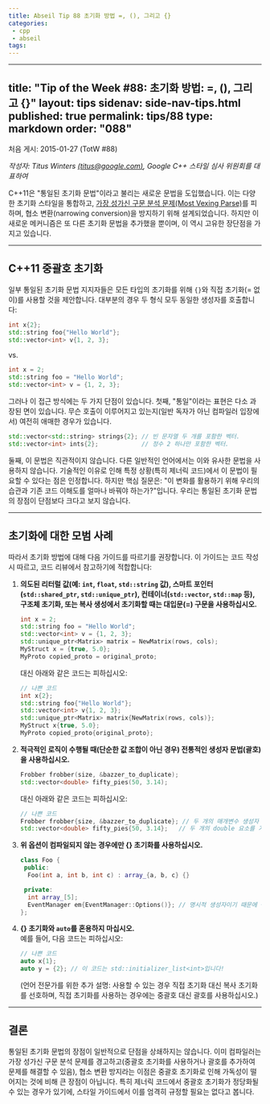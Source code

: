 ```yaml
---
title: Abseil Tip 88 초기화 방법 =, (), 그리고 {}
categories:
 - cpp
 - abseil
tags:
---
```


---
title: "Tip of the Week #88: 초기화 방법: =, (), 그리고 {}"
layout: tips
sidenav: side-nav-tips.html
published: true
permalink: tips/88
type: markdown
order: "088"
---

처음 게시: 2015-01-27 (TotW #88)

*작성자: Titus Winters [(titus@google.com)](mailto:titus@google.com), Google C++ 스타일 심사 위원회를 대표하여*

C++11은 "통일된 초기화 문법"이라고 불리는 새로운 문법을 도입했습니다. 이는 다양한 초기화 스타일을 통합하고, [가장 성가신 구문 분석 문제(Most Vexing Parse)](http://en.wikipedia.org/wiki/Most_vexing_parse)를 피하며, 협소 변환(narrowing conversion)을 방지하기 위해 설계되었습니다. 하지만 이 새로운 메커니즘은 또 다른 초기화 문법을 추가했을 뿐이며, 이 역시 고유한 장단점을 가지고 있습니다.

---

## C++11 중괄호 초기화

일부 통일된 초기화 문법 지지자들은 모든 타입의 초기화를 위해 `{}`와 직접 초기화(= 없이)를 사용할 것을 제안합니다. 대부분의 경우 두 형식 모두 동일한 생성자를 호출합니다:

```cpp
int x{2};
std::string foo{"Hello World"};
std::vector<int> v{1, 2, 3};
```

vs.

```cpp
int x = 2;
std::string foo = "Hello World";
std::vector<int> v = {1, 2, 3};
```

그러나 이 접근 방식에는 두 가지 단점이 있습니다. 첫째, "통일"이라는 표현은 다소 과장된 면이 있습니다. 무슨 호출이 이루어지고 있는지(일반 독자가 아닌 컴파일러 입장에서) 여전히 애매한 경우가 있습니다.

```cpp
std::vector<std::string> strings{2}; // 빈 문자열 두 개를 포함한 벡터.
std::vector<int> ints{2};            // 정수 2 하나만 포함한 벡터.
```

둘째, 이 문법은 직관적이지 않습니다. 다른 일반적인 언어에서는 이와 유사한 문법을 사용하지 않습니다. 기술적인 이유로 인해 특정 상황(특히 제너릭 코드)에서 이 문법이 필요할 수 있다는 점은 인정합니다. 하지만 핵심 질문은: "이 변화를 활용하기 위해 우리의 습관과 기존 코드 이해도를 얼마나 바꿔야 하는가?"입니다. 우리는 통일된 초기화 문법의 장점이 단점보다 크다고 보지 않습니다.

---

## 초기화에 대한 모범 사례

따라서 초기화 방법에 대해 다음 가이드를 따르기를 권장합니다. 이 가이드는 코드 작성 시 따르고, 코드 리뷰에서 참고하기에 적합합니다:

1. **의도된 리터럴 값(예: `int`, `float`, `std::string` 값), 스마트 포인터(`std::shared_ptr`, `std::unique_ptr`), 컨테이너(`std::vector`, `std::map` 등), 구조체 초기화, 또는 복사 생성에서 초기화할 때는 대입문(=) 구문을 사용하십시오.**

   ```cpp
   int x = 2;
   std::string foo = "Hello World";
   std::vector<int> v = {1, 2, 3};
   std::unique_ptr<Matrix> matrix = NewMatrix(rows, cols);
   MyStruct x = {true, 5.0};
   MyProto copied_proto = original_proto;
   ```

   대신 아래와 같은 코드는 피하십시오:

   ```cpp
   // 나쁜 코드
   int x{2};
   std::string foo{"Hello World"};
   std::vector<int> v{1, 2, 3};
   std::unique_ptr<Matrix> matrix{NewMatrix(rows, cols)};
   MyStruct x{true, 5.0};
   MyProto copied_proto{original_proto};
   ```

2. **적극적인 로직이 수행될 때(단순한 값 조합이 아닌 경우) 전통적인 생성자 문법(괄호)을 사용하십시오.**

   ```cpp
   Frobber frobber(size, &bazzer_to_duplicate);
   std::vector<double> fifty_pies(50, 3.14);
   ```

   대신 아래와 같은 코드는 피하십시오:

   ```cpp
   // 나쁜 코드
   Frobber frobber{size, &bazzer_to_duplicate}; // 두 개의 매개변수 생성자 또는 초기화 목록 생성자일 수 있음
   std::vector<double> fifty_pies{50, 3.14};   // 두 개의 double 요소를 가진 벡터 생성
   ```

3. **위 옵션이 컴파일되지 않는 경우에만 {} 초기화를 사용하십시오.**

   ```cpp
   class Foo {
    public:
     Foo(int a, int b, int c) : array_{a, b, c} {}

    private:
     int array_[5];
     EventManager em{EventManager::Options()}; // 명시적 생성자이기 때문에 {} 필요
   };
   ```

4. **{} 초기화와 `auto`를 혼용하지 마십시오.**  
   예를 들어, 다음 코드는 피하십시오:

   ```cpp
   // 나쁜 코드
   auto x{1};
   auto y = {2}; // 이 코드는 std::initializer_list<int>입니다!
   ```

   (언어 전문가를 위한 추가 설명: 사용할 수 있는 경우 직접 초기화 대신 복사 초기화를 선호하며, 직접 초기화를 사용하는 경우에는 중괄호 대신 괄호를 사용하십시오.)

---

## 결론

통일된 초기화 문법의 장점이 일반적으로 단점을 상쇄하지는 않습니다. 이미 컴파일러는 가장 성가신 구문 분석 문제를 경고하고(중괄호 초기화를 사용하거나 괄호를 추가하여 문제를 해결할 수 있음), 협소 변환 방지라는 이점은 중괄호 초기화로 인해 가독성이 떨어지는 것에 비해 큰 장점이 아닙니다. 특히 제너릭 코드에서 중괄호 초기화가 정당화될 수 있는 경우가 있기에, 스타일 가이드에서 이를 엄격히 규정할 필요는 없다고 봅니다.